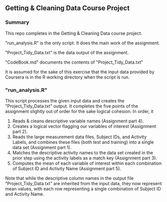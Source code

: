 
##  Getting & Cleaning Data Course Project


### Summary

This repo completes in the Getting & Cleaning Data course project.

"run_analysis.R" is the only script.  It does the main work of the assignment.

"Project_Tidy_Data.txt" is the data output of the assignment.

"CodeBook.md" documents the contents of "Project_Tidy_Data.txt"

It is assumed for the sake of this exercise that the input data provided by Coursera is in the R working directory when the script is run.


### "run_analysis.R"

This script processes the given input data and creates the "Project_Tidy_Data.txt" output.  It completes the five points of the assignment slightly out of order for the sake logical cohesion.  In order, it

1. Reads & cleans descriptive variable names (Assignment part 4).
2. Creates a logical vector flagging our variables of interest (Assignment part 2).
3. Reads the large measurement data files, Subject IDs, and Activity Labels, and combines these files (both test and training) into a single data set (Assignment part 1).
4. Matches the descriptive activity names to the data set created in the prior step using the activity labels as a match key (Assignment part 3).
5. Computes the mean of each variable of interest within each combination of Subject ID and Activity Name (Assignment part 5).

Note that while the descriptive column names in the output file "Project_Tidy_Data.txt" are inherited from the input data, they now represent mean values, with each row representing a single combination of Subject ID and Activity Name.